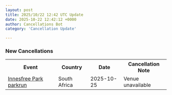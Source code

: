 ```yaml
---
layout: post
title: 2025/10/22 12:42 UTC Update
date: 2025-10-22 12:42:12 +0000
author: Cancellations Bot
category: 'Cancellation Update'

---
```


<h3>New Cancellations</h3>
<div class='hscrollable'>
<table style='width: 100%'>
    <tr>
        <th>Event</th>
        <th>Country</th>
        <th>Date</th>
        <th>Cancellation Note</th>
    </tr>
    <tr>
        <td><a href="https://www.parkrun.co.za/innesfreepark">Innesfree Park parkrun</a></td>
        <td>South Africa</td>
        <td>2025-10-25</td>
        <td>Venue unavailable</td>
    </tr>
</table>
</div>
